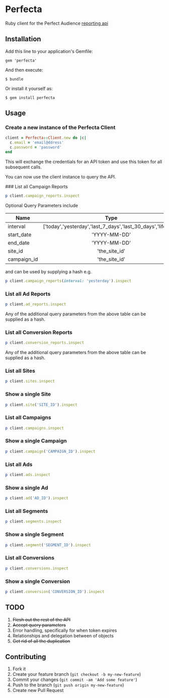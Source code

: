 # Perfecta

Ruby client for the Perfect Audience [reporting
api](https://www.perfectaudience.com/docs#data_api_autoopen)

## Installation

Add this line to your application's Gemfile:

    gem 'perfecta'

And then execute:

    $ bundle

Or install it yourself as:

    $ gem install perfecta

## Usage

### Create a new instance of the Perfecta Client

```ruby
client = Perfecta::Client.new do |c|
  c.email = 'email@ddress'
  c.password = 'password'
end
```

This will exchange the credentials for an API token and use this token
for all subsequent calls.

You can now use the client instance to query the API.

### List all Campaign Reports

```ruby
p client.campaign_reports.inspect
```

Optional Query Parameters include

| Name          | Type                                                          |
| ------------- |:-------------------------------------------------------------:|
| interval      | ['today','yesterday','last_7_days','last_30_days','lifetime'] |
| start_date    | 'YYYY-MM-DD'                                                  |
| end_date      | 'YYYY-MM-DD'                                                  |
| site_id       | 'the_site_id'                                                 |
| campaign_id   | 'the_site_id'                                                 |

and can be used by supplying a hash e.g.

```ruby
p client.campaign_reports(interval: 'yesterday').inspect
```

### List all Ad Reports

```ruby
p client.ad_reports.inspect
```

Any of the additional query parameters from the above table can be supplied as a hash.

### List all Conversion Reports

```ruby
p client.conversion_reports.inspect
```

Any of the additional query parameters from the above table can be supplied as a hash.

### List all Sites

```ruby
p client.sites.inspect
```

### Show a single Site

```ruby
p client.site('SITE_ID').inspect
```

### List all Campaigns

```ruby
p client.campaigns.inspect
```

### Show a single Campaign

```ruby
p client.campaign('CAMPAIGN_ID').inspect
```

### List all Ads

```ruby
p client.ads.inspect
```

### Show a single Ad

```ruby
p client.ad('AD_ID').inspect
```

### List all Segments

```ruby
p client.segments.inspect
```

### Show a single Segment

```ruby
p client.segment('SEGMENT_ID').inspect
```

### List all Conversions

```ruby
p client.conversions.inspect
```

### Show a single Conversion

```ruby
p client.conversion('CONVERSION_ID').inspect
```

## TODO

1. ~~Flesh out the rest of the API~~
2. ~~Accept query parameters~~
3. Error handling, specifically for when token expires
4. Relationships and delegation between of objects
5. ~~Get rid of all the duplication~~

## Contributing

1. Fork it
2. Create your feature branch (`git checkout -b my-new-feature`)
3. Commit your changes (`git commit -am 'Add some feature'`)
4. Push to the branch (`git push origin my-new-feature`)
5. Create new Pull Request
